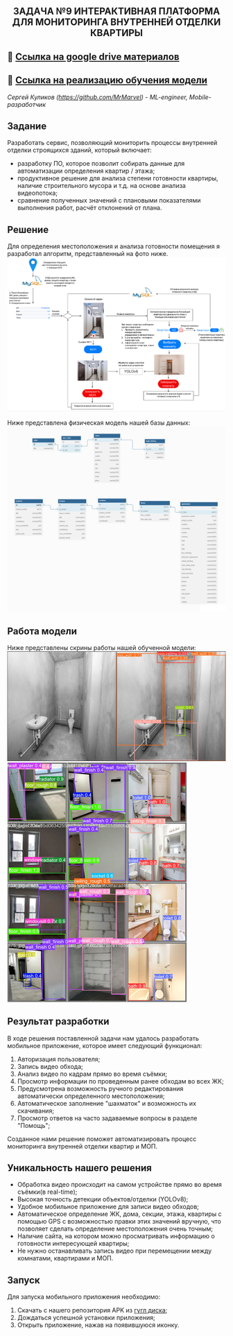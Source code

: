 ## <p align="center">ЗАДАЧА №9 ИНТЕРАКТИВНАЯ ПЛАТФОРМА ДЛЯ МОНИТОРИНГА ВНУТРЕННЕЙ ОТДЕЛКИ КВАРТИРЫ</p>
## 💟 <a name="googledrive">[Ссылка на google drive материалов](https://drive.google.com/drive/folders/1Bl7Yy_IffbnMo5fWqKAvgjcRZAKZbjOb)</a>
## 💟 <a name="train-model">[Ссылка на реализацию обучения модели](https://github.com/MrMarvel/RoomFinalWorkTraining24)</a>

*Сергей Куликов (https://github.com/MrMarvel) - ML-engineer, Mobile-разработчик* 

## Задание

Разработать сервис, позволяющий мониторить процессы внутренней отделки строящихся зданий, который включает:
- разработку ПО, которое позволит собирать данные для автоматизации определения квартир / этажа;
- продуктивное решение для анализа степени готовности квартиры, наличие строительного мусора и т.д. на основе анализа видеопотока;
- сравнение полученных значений с плановыми показателями выполнения работ, расчёт отклонений от плана.

## Решение

Для определения местоположения и анализа готовности помещения я разработал алгоритм, представленный на фото ниже.
![interface.png](readme_resources/interface.png)


Ниже представлена физическая модель нашей базы данных: 
![db.jpeg](readme_resources/db.jpeg)


## <a name="11">Работа модели </a>
Ниже представлены скрины работы нашей обученной модели:
![model_result.png](readme_resources/model_result.png)
![model_result2.png](readme_resources/model_result2.png)


## <a name="3">Результат разработки </a>

В ходе решения поставленной задачи нам удалось разработать мобильное приложение, которое имеет следующий функционал:
1. Авторизация пользователя;
2. Запись видео обхода;
3. Анализ видео по кадрам прямо во время съёмки;
4. Просмотр информации по проведенным ранее обходам во всех ЖК;
5. Предусмотрена возможность ручного редактирования автоматически определенного местоположения;
6. Автоматическое заполнение "шахматок" и возможность их скачивания;
7. Просмотр ответов на часто задаваемые вопросы в разделе "Помощь";

Созданное нами решение поможет автоматизировать процесс мониторинга внутренней отделки квартир и МОП.

## <a name="5">Уникальность нашего решения </a>

- Обработка видео происходит на самом устройстве прямо во время съёмки(в real-time);
- Высокая точность детекции объектов/отделки (YOLOv8);
- Удобное мобильное приложение для записи видео обходов;
- Автоматическое определение ЖК, дома, секции, этажа, квартиры с помощью GPS с возможностью правки этих значений вручную, что позволяет сделать определение местоположения очень точным;
- Наличие сайта, на котором можно просматривать информацию о готовности интересующей квартиры;
- Не нужно останавливать запись видео при перемещении между комнатами, квартирами и МОП.
  

## <a name="7">Запуск </a>
Для запуска мобильного приложения необходимо:
1. Скачать с нашего репозитория APK из [гугл диска](#googledrive);
2. Дождаться успешной установки приложения;
3. Открыть приложение, нажав на появившуюся иконку.